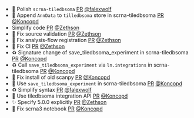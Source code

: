 - 💄 Polish `scrna-tiledbsoma` [PR](https://github.com/laminlabs/lamin-usecases/pull/150) [@falexwolf](https://github.com/falexwolf)
- 📝 Append `AnnData` to `tilledbsoma` store in scrna-tiledbsoma [PR](https://github.com/laminlabs/lamin-usecases/pull/149) [@Koncopd](https://github.com/Koncopd)
- Simplify code [PR](https://github.com/laminlabs/cellxgene-lamin/pull/90) [@Zethson](https://github.com/Zethson)
- 🐛 Fix source validation [PR](https://github.com/laminlabs/cellxgene-lamin/pull/88) [@Zethson](https://github.com/Zethson)
- :bug: Fix analysis-flow registration [PR](https://github.com/laminlabs/lamin-usecases/pull/148) [@Zethson](https://github.com/Zethson)
- :bug: Fix CI [PR](https://github.com/laminlabs/cellxgene-lamin/pull/87) [@Zethson](https://github.com/Zethson)
- ♻️ Signature change of save_tiledbsoma_experiment in scrna-tiledbsoma [PR](https://github.com/laminlabs/lamin-usecases/pull/147) [@Koncopd](https://github.com/Koncopd)
- ♻️ Call `save_tiledbsoma_experiment` via `ln.integrations` in scrna-tiledbsoma [PR](https://github.com/laminlabs/lamin-usecases/pull/146) [@Koncopd](https://github.com/Koncopd)
- 🐛 Fix install of old scanpy [PR](https://github.com/laminlabs/lamin-usecases/pull/145) [@Koncopd](https://github.com/Koncopd)
- 📝 Use `save_tiledbsoma_experiment` in scrna-tiledbsoma [PR](https://github.com/laminlabs/lamin-usecases/pull/144) [@Koncopd](https://github.com/Koncopd)
- ♻️ Simplify syntax [PR](https://github.com/laminlabs/lamin-usecases/pull/143) [@falexwolf](https://github.com/falexwolf)
- 📝 Use tiledbsoma integration API [PR](https://github.com/laminlabs/lamin-usecases/pull/141) [@Koncopd](https://github.com/Koncopd)
- :sparkles: Specify 5.0.0 explicitly [PR](https://github.com/laminlabs/cellxgene-lamin/pull/84) [@Zethson](https://github.com/Zethson)
- 🐛 Fix scrna3 notebook [PR](https://github.com/laminlabs/lamin-usecases/pull/140) [@Koncopd](https://github.com/Koncopd)
